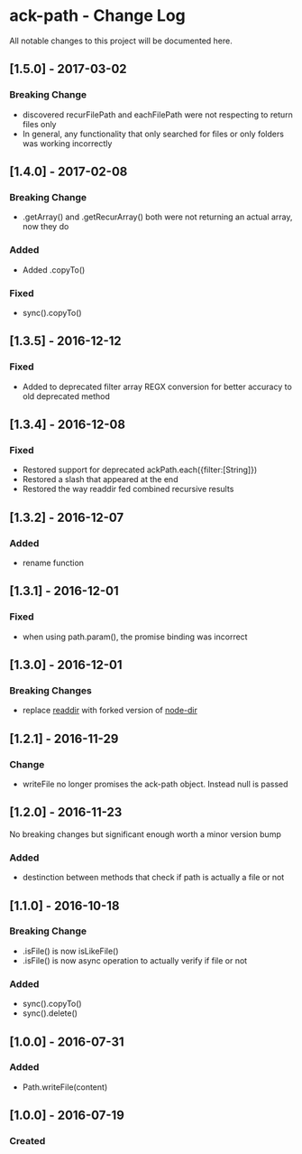 # ack-path - Change Log
All notable changes to this project will be documented here.

## [1.5.0] - 2017-03-02
### Breaking Change
- discovered recurFilePath and eachFilePath were not respecting to return files only
- In general, any functionality that only searched for files or only folders was working incorrectly

## [1.4.0] - 2017-02-08
### Breaking Change
- .getArray() and .getRecurArray() both were not returning an actual array, now they do
### Added
- Added .copyTo()
### Fixed
- sync().copyTo()

## [1.3.5] - 2016-12-12
### Fixed
- Added to deprecated filter array REGX conversion for better accuracy to old deprecated method

## [1.3.4] - 2016-12-08
### Fixed
- Restored support for deprecated ackPath.each({filter:[String]})
- Restored a slash that appeared at the end
- Restored the way readdir fed combined recursive results

## [1.3.2] - 2016-12-07
### Added
- rename function

## [1.3.1] - 2016-12-01
### Fixed
- when using path.param(), the promise binding was incorrect

## [1.3.0] - 2016-12-01
### Breaking Changes
- replace [readdir](https://www.npmjs.com/package/readdir) with forked version of [node-dir](https://github.com/AckerApple/node-dir)

## [1.2.1] - 2016-11-29
### Change
- writeFile no longer promises the ack-path object. Instead null is passed

## [1.2.0] - 2016-11-23
No breaking changes but significant enough worth a minor version bump
### Added
- destinction between methods that check if path is actually a file or not


## [1.1.0] - 2016-10-18
### Breaking Change
- .isFile() is now isLikeFile()
- .isFile() is now async operation to actually verify if file or not
### Added
- sync().copyTo()
- sync().delete()

## [1.0.0] - 2016-07-31
### Added
- Path.writeFile(content)

## [1.0.0] - 2016-07-19
### Created
